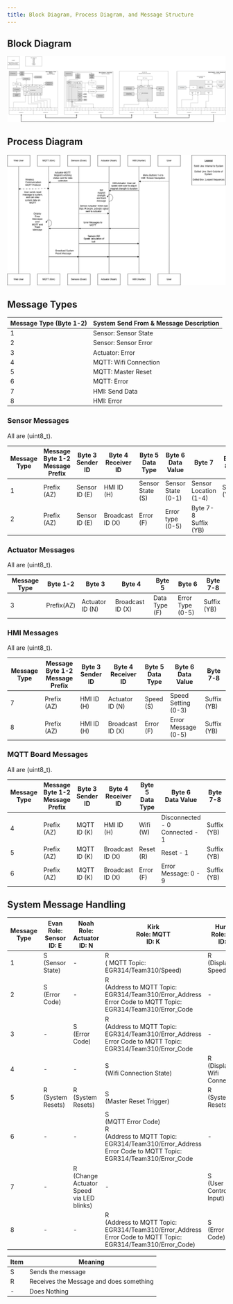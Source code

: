 ```yaml
---
title: Block Diagram, Process Diagram, and Message Structure
---
```


## Block Diagram

![Block Diagram](https://github.com/ASU-EGR314-2025-S-310/ASU-EGR314-2025-S-310.github.io/blob/main/assets/Team310BlockDiagram.png?raw=true)

## Process Diagram

![Process Diagram](https://github.com/ASU-EGR314-2025-S-310/ASU-EGR314-2025-S-310.github.io/blob/main/assets/SequenceDiagram.png?raw=true)

## Message Types

| Message Type (Byte 1-2) | System Send From & Message Description |
|-------------------------|--------------------------------------|
| 1  | Sensor: Sensor State |
| 2  | Sensor: Sensor Error |
| 3 | Actuator: Error |
| 4 | MQTT: Wifi Connection |
| 5  | MQTT: Master Reset |
| 6  | MQTT: Error|
| 7  | HMI: Send Data |
| 8 | HMI: Error |


### Sensor Messages

All are (uint8_t).

| Message Type | Message Byte 1-2 <br> Message Prefix | Byte 3 <br> Sender ID | Byte 4 <br> Receiver ID | Byte 5 <br> Data Type | Byte 6 <br> Data Value| Byte 7 | Byte 8-9 |
|----------|---------------|--------|-----------|--------|--| --| - |
| 1 | Prefix (AZ)| Sensor ID (E)| HMI ID (H)|Sensor State (S) |   Sensor State (0-1) | Sensor Location (1-4) | Suffix (YB) |
| 2 | Prefix (AZ)| Sensor ID (E)| Broadcast ID (X)| Error (F) | Error type (0-5) | Byte 7-8 <br> Suffix (YB) |  |

### Actuator Messages

All are (uint8_t).

|  Message Type   | Byte 1-2 | Byte 3 | Byte 4 | Byte 5 | Byte 6 | Byte 7-8 | 
| ------- |----------|--------|-----------|---------| ------ | -----| 
| 3 | Prefix(AZ)  | Actuator ID (N) | Broadcast ID (X) | Data Type (F) | Error Type (0-5) | Suffix (YB) |

### HMI Messages

All are (uint8_t).

| Message Type | Message Byte 1-2 <br> Message Prefix | Byte 3 <br> Sender ID | Byte 4 <br> Receiver ID | Byte 5 <br> Data Type | Byte 6 <br> Data Value| Byte 7-8 |
|----------|---------------|--------|-----------|--------|--| --|
| 7 | Prefix (AZ)| HMI ID (H)| Actuator ID (N)| Speed (S) | Speed Setting (0-3) | Suffix (YB) |
| 8 | Prefix (AZ)| HMI ID (H)| Broadcast ID (X)| Error (F) | Error Message (0-5) | Suffix (YB) |


### MQTT Board Messages

All are (uint8_t).

| Message Type | Message Byte 1-2 <br> Message Prefix | Byte 3 <br> Sender ID | Byte 4 <br> Receiver ID | Byte 5 <br> Data Type | Byte 6 <br> Data Value| Byte 7-8 |
|----------|---------------|--------|-----------|--------|--| --|
| 4 | Prefix (AZ)| MQTT ID (K)| HMI ID (H)| Wifi (W)| Disconnected - 0 <br> Connected - 1 | Suffix (YB) |
| 5 | Prefix (AZ)| MQTT ID (K)| Broadcast ID (X)| Reset (R)| Reset - 1 | Suffix (YB) |
| 6 | Prefix (AZ)| MQTT ID (K)| Broadcast ID (X)| Error (F)| Error Message: 0 - 9 | Suffix (YB) |

## System Message Handling
| Message Type |  Evan <br> Role: Sensor <br> ID: E| Noah<br> Role: Actuator <br> ID: N | Kirk <br> Role: MQTT <br> ID: K | Hunter <br> Role: HMI <br> ID: H|
|----------|---------------|--------|-----------|--------|
| 1 | S <br> (Sensor  State) | - | R <br>( MQTT Topic: EGR314/Team310/Speed)| R <br> (Displays Speed)|
| 2 | S <br> (Error Code) | - | R <br>(Address to MQTT Topic: EGR314/Team310/Error_Address <br> Error Code to MQTT Topic: EGR314/Team310/Error_Code| -||
| 3 | - | S <br> (Error Code)| R <br>(Address to MQTT Topic: EGR314/Team310/Error_Address <br> Error Code to MQTT Topic: EGR314/Team310/Error_Code| -|
| 4 | -| -| S <br> (Wifi Connection State)| R <br> (Displays Wifi Connection)|
| 5 | R <br> (System Resets)| R <br> (System Resets)| S <br> (Master Reset Trigger)| R <br> (System Resets)|
| 6 | -| -| S <br> (MQTT Error Code)<br> R <br>(Address to MQTT Topic: EGR314/Team310/Error_Address <br> Error Code to MQTT Topic: EGR314/Team310/Error_Code | -|
| 7 | -| R <br> (Change Actuator Speed via LED blinks)| -| S <br> (User Controlled Input) |
| 8 | - |-|R <br>(Address to MQTT Topic: EGR314/Team310/Error_Address <br> Error Code to MQTT Topic: EGR314/Team310/Error_Code)|S <br> (Error Code)|

|Item| Meaning|
|--|--|
|S | Sends the message|
|R|Receives the Message and does something|
| - | Does Nothing |
